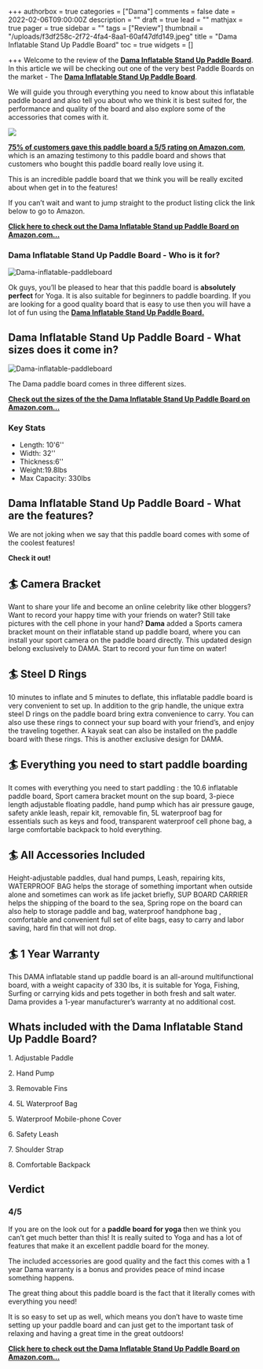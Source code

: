 +++
authorbox = true
categories = ["Dama"]
comments = false
date = 2022-02-06T09:00:00Z
description = ""
draft = true
lead = ""
mathjax = true
pager = true
sidebar = ""
tags = ["Review"]
thumbnail = "/uploads/f3df258c-2f72-4fa4-8aa1-60af47dfd149.jpeg"
title = "Dama Inflatable Stand Up Paddle Board"
toc = true
widgets = []

+++
Welcome to the review of the [**Dama Inflatable Stand Up Paddle Board**](#).  In this article we will be checking out one of the very best Paddle Boards on the market - The [**Dama Inflatable Stand Up Paddle Board**](#).

We will guide you through everything you need to know about this inflatable paddle board and also tell you about who we think it is best suited for, the performance and quality of the board and also explore some of the accessories that comes with it.

![](/uploads/9c6fd4d9-dafd-4466-9522-af80e9f1586f.jpeg)

[**75% of customers gave this paddle board a 5/5 rating on Amazon.com**](#), which is an amazing testimony to this paddle board and shows that customers who bought this paddle board really love using it.

This is an incredible paddle board that we think you will be really excited about when get in to the features!

If you can’t wait and want to jump straight to the product listing click the link below to go to Amazon.

[**Click here to check out the Dama Inflatable Stand up Paddle Board on Amazon.com…**](#)

### Dama Inflatable Stand Up Paddle Board - Who is it for?

![Dama-inflatable-paddleboard](/uploads/86512058-7cc0-4615-a079-4d5258fe7858.jpeg "Dama-inflatable-paddleboard")

Ok guys, you’ll be pleased to hear that this paddle board is **absolutely perfect** for Yoga.  It is also suitable for beginners to paddle boarding.  If you are looking for a good quality board that is easy to use then you will have a lot of fun using the [**Dama Inflatable Stand Up Paddle Board.**](#)

## Dama Inflatable Stand Up Paddle Board - What sizes does it come in?

![Dama-inflatable-paddleboard](/uploads/696d1210-518b-4805-b1ad-7ecebbaf38fd.jpeg "Dama-inflatable-paddleboard")

The Dama paddle board comes in three different sizes.

[**Check out the sizes of the the Dama Inflatable Stand Up Paddle Board on Amazon.com…**](#)

### Key Stats

* Length: 10'6''
* Width: 32''
* Thickness:6''
* Weight:19.8lbs
* Max Capacity: 330lbs

## Dama Inflatable Stand Up Paddle Board - What are the features?

We are not joking when we say that this paddle board comes with some of the coolest features!

**Check it out!**

## 🏄 Camera Bracket

Want to share your life and become an online celebrity like other bloggers? Want to record your happy time with your friends on water? Still take pictures with the cell phone in your hand? **Dama** added a Sports camera bracket mount on their inflatable stand up paddle board, where you can install your sport camera on the paddle board directly. This updated design belong exclusively to DAMA. Start to record your fun time on water!

## 🏄 Steel D Rings

10 minutes to inflate and 5 minutes to deflate, this inflatable paddle board is very convenient to set up. In addition to the grip handle, the unique extra steel D rings on the paddle board bring extra convenience to carry. You can also use these rings to connect your sup board with your friend’s, and enjoy the traveling together. A kayak seat can also be installed on the paddle board with these rings. This is another exclusive design for DAMA.

## 🏄 Everything you need to start paddle boarding

It comes with everything you need to start paddling : the 10.6 inflatable paddle board, Sport camera bracket mount on the sup board, 3-piece length adjustable floating paddle, hand pump which has air pressure gauge, safety ankle leash, repair kit, removable fin, 5L waterproof bag for essentials such as keys and food, transparent waterproof cell phone bag, a large comfortable backpack to hold everything.

## 🏄 All Accessories Included 

Height-adjustable paddles, dual hand pumps, Leash, repairing kits, WATERPROOF BAG helps the storage of something important when outside alone and sometimes can work as life jacket briefly, SUP BOARD CARRIER helps the shipping of the board to the sea, Spring rope on the board can also help to storage paddle and bag, waterproof handphone bag , comfortable and convenient full set of elite bags, easy to carry and labor saving, hard fin that will not drop.

## 🏄 1 Year Warranty

This DAMA inflatable stand up paddle board is an all-around multifunctional board, with a weight capacity of 330 lbs, it is suitable for Yoga, Fishing, Surfing or carrying kids and pets together in both fresh and salt water. Dama provides a 1-year manufacturer’s warranty at no additional cost. 

## Whats included with the Dama Inflatable Stand Up Paddle Board?

1\. Adjustable Paddle

2\. Hand Pump

3\. Removable Fins

4\. 5L Waterproof Bag

5\. Waterproof Mobile-phone Cover

6\. Safety Leash

7\. Shoulder Strap

8\. Comfortable Backpack

## Verdict

### 4/5

If you are on the look out for a **paddle board for yoga** then we think you can’t get much better than this!  It is really suited to Yoga and has a lot of features that make it an excellent paddle board for the money.  

The included accessories are good quality and the fact this comes with a 1 year Dama warranty is a bonus and provides peace of mind incase something happens.  

The great thing about this paddle board is the fact that it literally comes with everything you need!

It is so easy to set up as well, which means you don’t have to waste time setting up your paddle board and can just get to the important task of relaxing and having a great time in the great outdoors! 

[**Click here to check out the Dama Inflatable Stand Up Paddle Board on Amazon.com…**](#)